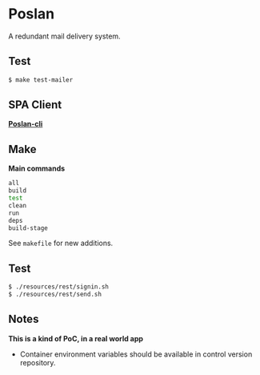 # Poslan
A redundant mail delivery system.

## Test
```bash
$ make test-mailer
```

## SPA Client

**[Poslan-cli](https://github.com/adrianpk/poslan-cli)**

## Make
**Main commands**

```bash
all
build
test
clean
run
deps
build-stage
```

See `makefile` for new additions.

## Test

```bash
$ ./resources/rest/signin.sh
$ ./resources/rest/send.sh
```

## Notes
**This is a kind of PoC, in a real world app**
* Container environment variables should be available in control version repository.
